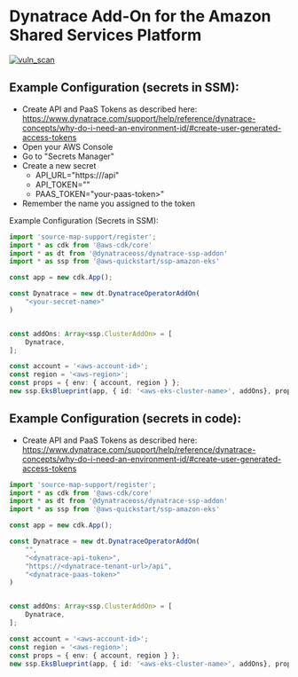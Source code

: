 # Dynatrace Add-On for the Amazon Shared Services Platform

[![vuln_scan](https://github.com/dynatrace-oss/dynatrace-ssp-addon/actions/workflows/trivy.yml/badge.svg)](https://github.com/dynatrace-oss/dynatrace-ssp-addon/actions/workflows/trivy.yml)

## Example Configuration (secrets in SSM):
* Create API and PaaS Tokens as described here: https://www.dynatrace.com/support/help/reference/dynatrace-concepts/why-do-i-need-an-environment-id/#create-user-generated-access-tokens
* Open your AWS Console
* Go to "Secrets Manager"
* Create a new secret
  * API_URL="https://<dynatrace-tenant-url>/api"
  * API_TOKEN="<your-api-token>"
  * PAAS_TOKEN="your-paas-token>"
* Remember the name you assigned to the token

Example Configuration (Secrets in SSM):
```typescript
import 'source-map-support/register';
import * as cdk from '@aws-cdk/core'
import * as dt from '@dynatraceoss/dynatrace-ssp-addon'
import * as ssp from '@aws-quickstart/ssp-amazon-eks'

const app = new cdk.App();

const Dynatrace = new dt.DynatraceOperatorAddOn(
    "<your-secret-name>"
)


const addOns: Array<ssp.ClusterAddOn> = [
    Dynatrace,
];

const account = '<aws-account-id>';
const region = '<aws-region>';
const props = { env: { account, region } };
new ssp.EksBlueprint(app, { id: '<aws-eks-cluster-name>', addOns}, props);
```


## Example Configuration (secrets in code):
* Create API and PaaS Tokens as described here: https://www.dynatrace.com/support/help/reference/dynatrace-concepts/why-do-i-need-an-environment-id/#create-user-generated-access-tokens

```typescript
import 'source-map-support/register';
import * as cdk from '@aws-cdk/core'
import * as dt from '@dynatraceoss/dynatrace-ssp-addon'
import * as ssp from '@aws-quickstart/ssp-amazon-eks'

const app = new cdk.App();

const Dynatrace = new dt.DynatraceOperatorAddOn(
    "",
    "<dynatrace-api-token>",
    "https://<dynatrace-tenant-url>/api",
    "<dynatrace-paas-token>"
)


const addOns: Array<ssp.ClusterAddOn> = [
    Dynatrace,
];

const account = '<aws-account-id>';
const region = '<aws-region>';
const props = { env: { account, region } };
new ssp.EksBlueprint(app, { id: '<aws-eks-cluster-name>', addOns}, props);
```

